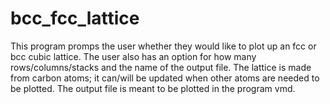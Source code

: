 bcc_fcc_lattice
===============

This program promps the user whether they would like to plot up an fcc or bcc cubic lattice. The user also has an option for how many rows/columns/stacks and the name of the output file. The lattice is made from carbon atoms; it can/will be updated when other atoms are needed to be plotted. The output file is meant to be plotted in the program vmd.




